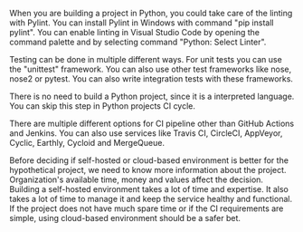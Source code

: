 When you are building a project in Python, you could take care of the linting with Pylint. You can install Pylint in Windows with command "pip install pylint". You can enable linting in Visual Studio Code by opening the command palette and by selecting command "Python: Select Linter".

Testing can be done in multiple different ways. For unit tests you can use the "unittest" framework. You can also use other test frameworks like nose, nose2 or pytest. You can also write integration tests with these frameworks.

There is no need to build a Python project, since it is a interpreted language. You can skip this step in Python projects CI cycle.

There are multiple different options for CI pipeline other than GitHub Actions and Jenkins. You can also use services like Travis CI, CircleCI, AppVeyor, Cyclic, Earthly, Cycloid and MergeQueue.

Before deciding if self-hosted or cloud-based environment is better for the hypothetical project, we need to know more information about the project. Organization's available time, money and values affect the decision. Building a self-hosted environment takes a lot of time and expertise. It also takes a lot of time to manage it and keep the service healthy and functional. If the project does not have much spare time or if the CI requirements are simple, using cloud-based environment should be a safer bet.
